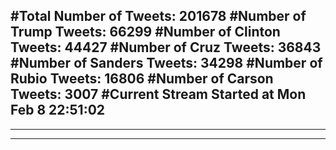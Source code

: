 #Total Number of Tweets: 201678 
#Number of Trump Tweets: 66299
#Number of Clinton Tweets: 44427
#Number of Cruz Tweets: 36843
#Number of Sanders Tweets: 34298
#Number of Rubio Tweets: 16806
#Number of Carson Tweets: 3007
#Current Stream Started at Mon Feb  8 22:51:02
---
---
---
